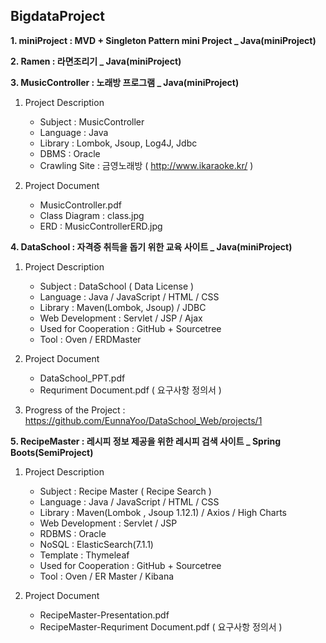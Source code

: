 ## BigdataProject
**1. miniProject : MVD + Singleton Pattern mini Project _ Java(miniProject)**  

**2. Ramen : 라면조리기 _ Java(miniProject)**    

**3. MusicController : 노래방 프로그램 _ Java(miniProject)**    
   1) Project Description      
      - Subject : MusicController  
      - Language : Java  
      - Library : Lombok, Jsoup, Log4J, Jdbc  
      - DBMS : Oracle  
      - Crawling Site : 금영노래방 ( http://www.ikaraoke.kr/ )  
  
   2) Project Document     
      - MusicController.pdf  
      - Class Diagram : class.jpg  
      - ERD : MusicControllerERD.jpg  
        
**4. DataSchool : 자격증 취득을 돕기 위한 교육 사이트 _ Java(miniProject)**    
   1) Project Description  
       - Subject : DataSchool ( Data License )  
       - Language : Java / JavaScript / HTML / CSS  
       - Library : Maven(Lombok, Jsoup) / JDBC  
       - Web Development : Servlet / JSP / Ajax
       - Used for Cooperation : GitHub + Sourcetree  
       - Tool : Oven / ERDMaster  
          
   2) Project Document  
       - DataSchool_PPT.pdf  
       - Requriment Document.pdf ( 요구사항 정의서 )
         
   3) Progress of the Project : https://github.com/EunnaYoo/DataSchool_Web/projects/1

**5. RecipeMaster : 레시피 정보 제공을 위한 레시피 검색 사이트 _ Spring Boots(SemiProject)**    
   1) Project Description  
       - Subject : Recipe Master ( Recipe Search )  
       - Language : Java / JavaScript / HTML / CSS  
       - Library : Maven(Lombok , Jsoup 1.12.1) / Axios / High Charts  
       - Web Development : Servlet / JSP
       - RDBMS : Oracle
       - NoSQL : ElasticSearch(7.1.1)
       - Template : Thymeleaf
       - Used for Cooperation : GitHub + Sourcetree  
       - Tool : Oven / ER Master / Kibana    
          
   2) Project Document  
       - RecipeMaster-Presentation.pdf    
       - RecipeMaster-Requriment Document.pdf ( 요구사항 정의서 )  
